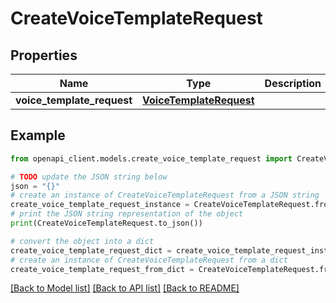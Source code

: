 # CreateVoiceTemplateRequest


## Properties

Name | Type | Description | Notes
------------ | ------------- | ------------- | -------------
**voice_template_request** | [**VoiceTemplateRequest**](VoiceTemplateRequest.md) |  | 

## Example

```python
from openapi_client.models.create_voice_template_request import CreateVoiceTemplateRequest

# TODO update the JSON string below
json = "{}"
# create an instance of CreateVoiceTemplateRequest from a JSON string
create_voice_template_request_instance = CreateVoiceTemplateRequest.from_json(json)
# print the JSON string representation of the object
print(CreateVoiceTemplateRequest.to_json())

# convert the object into a dict
create_voice_template_request_dict = create_voice_template_request_instance.to_dict()
# create an instance of CreateVoiceTemplateRequest from a dict
create_voice_template_request_from_dict = CreateVoiceTemplateRequest.from_dict(create_voice_template_request_dict)
```
[[Back to Model list]](../README.md#documentation-for-models) [[Back to API list]](../README.md#documentation-for-api-endpoints) [[Back to README]](../README.md)


